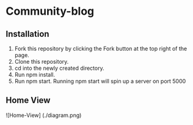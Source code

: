 # Community-blog

## Installation
1. Fork this repository by clicking the Fork button at the top right of the page.
2. Clone this repository.
3. cd into the newly created directory.
4. Run npm install.
5. Run npm start.
Running npm start will spin up a server on port 5000

## Home View
![Home-View] (./diagram.png)
